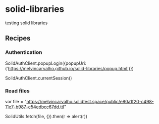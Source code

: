 # solid-libraries

testing solid libraries

## Recipes

### Authentication

SolidAuthClient.popupLogin({popupUri: ('https://melvincarvalho.github.io/solid-libraries/popup.html')})

SolidAuthClient.currentSession()

### Read files

var file = "https://melvincarvalho.solidtest.space/public/e80a1f20-c498-11e7-b987-c54edbcc67dd.ttl"

SolidUtils.fetch(file, {}).then(r => alert(r))
